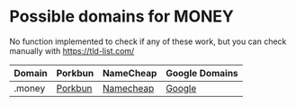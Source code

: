 # Possible domains for MONEY

No function implemented to check if any of these work, but you can check manually with https://tld-list.com/

| Domain | Porkbun | NameCheap | Google Domains |
|---|---|---|---|
| .money | [Porkbun](https://porkbun.com/checkout/search?prb=e814663da1&tlds=&idnLanguage=&search=search&q=.money) | [Namecheap](https://www.namecheap.com/domains/registration/results/?domain=.money) | [Google](https://domains.google.com/registrar/search?searchTerm=.money) |
